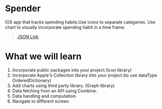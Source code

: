 # Spender 
 IOS app that tracks spending habits.Use icons to separate categories. Use chart to visually incorporate spending habit in a time frame.

 > [JSON Link](https://designcode.io/data/transactions.json)

# What we will learn

1. Incorporate public packages into your project.(Icon library)
2. Incorporate Apple's Collection library into your project.(to use dataType OrderedDictionary)
3. Add charts using third party library. (Graph library)
4. Data fetching from an API using Combine.
5. Data handling and computation.
6. Navigate to different screen.
 

